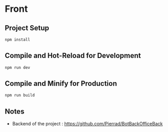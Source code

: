 # Front

## Project Setup

```sh
npm install
```

## Compile and Hot-Reload for Development

```sh
npm run dev
```

## Compile and Minify for Production

```sh
npm run build
```


## Notes

- Backend of the project : https://github.com/Pierrad/BotBackOfficeBack